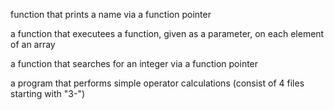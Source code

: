  function that prints a name via a function pointer

a function that executees a function, given as a parameter, on each element of an array

a function that searches for an integer via a function pointer

a program that performs simple operator calculations (consist of 4 files starting with "3-")
